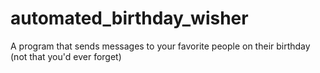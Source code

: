 # automated_birthday_wisher
A program that sends messages to your favorite people on their birthday (not that you'd ever forget)
